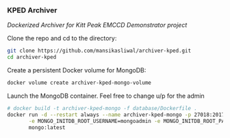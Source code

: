 ### KPED Archiver

_Dockerized Archiver for Kitt Peak EMCCD Demonstrator project_

Clone the repo and cd to the directory:
```bash
git clone https://github.com/mansikasliwal/archiver-kped.git
cd archiver-kped
```

Create a persistent Docker volume for MongoDB:
```bash
docker volume create archiver-kped-mongo-volume
```

Launch the MongoDB container. Feel free to change u/p for the admin
```bash
# docker build -t archiver-kped-mongo -f database/Dockerfile .
docker run -d --restart always --name archiver-kped-mongo -p 27018:2017 -v archiver-kped-mongo-volume:/db \
       -e MONGO_INITDB_ROOT_USERNAME=mongoadmin -e MONGO_INITDB_ROOT_PASSWORD=mongoadminsecret \
       mongo:latest
```

